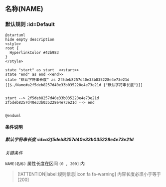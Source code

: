 ## 名称(NAME) <!-- {docsify-ignore-all} -->

   

### 默认规则 :id=Default

```plantuml
@startuml
hide empty description
<style>
root {
  HyperlinkColor #42b983
}
</style>

state "start" as start  <<start>>
state "end" as end <<end>>
state "默认字符串长度" as 2f5deb8257d40e33b035228e4e73e21d [[$./Name#a2f5deb8257d40e33b035228e4e73e21d {"默认字符串长度"}]]


start --> 2f5deb8257d40e33b035228e4e73e21d 
2f5deb8257d40e33b035228e4e73e21d --> end 


@enduml
```

#### 条件说明

##### 默认字符串长度 :id=a2f5deb8257d40e33b035228e4e73e21d


*关键条件*


`NAME(名称)` 属性长度在区间 `(0 , 200]` 内

> [!ATTENTION|label:规则信息|icon:fa fa-warning]
> 内容长度必须小于等于[200]







